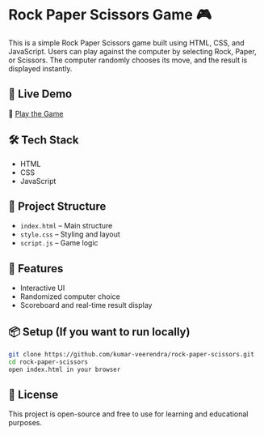 # Rock Paper Scissors Game 🎮

This is a simple Rock Paper Scissors game built using HTML, CSS, and JavaScript. Users can play against the computer by selecting Rock, Paper, or Scissors. The computer randomly chooses its move, and the result is displayed instantly.

## 🚀 Live Demo

🔗 [Play the Game](https://rock-paper-scissors-veerendra.netlify.app/)

## 🛠️ Tech Stack

- HTML
- CSS
- JavaScript

## 📁 Project Structure

- `index.html` – Main structure
- `style.css` – Styling and layout
- `script.js` – Game logic

## 🎯 Features

- Interactive UI
- Randomized computer choice
- Scoreboard and real-time result display

## 📦 Setup (If you want to run locally)

```bash
git clone https://github.com/kumar-veerendra/rock-paper-scissors.git
cd rock-paper-scissors
open index.html in your browser
```

## 📃 License

This project is open-source and free to use for learning and educational purposes.
